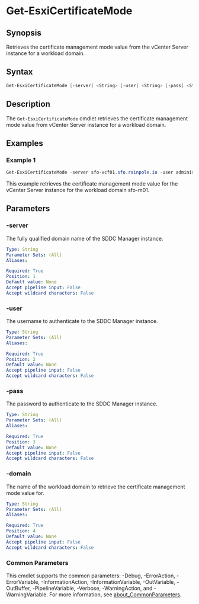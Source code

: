 # Get-EsxiCertificateMode

## Synopsis

Retrieves the certificate management mode value from the vCenter Server instance for a workload domain.

## Syntax

```powershell
Get-EsxiCertificateMode [-server] <String> [-user] <String> [-pass] <String> [-domain] <String> [<CommonParameters>]
```

## Description

The `Get-EsxiCertificateMode` cmdlet retrieves the certificate management mode value from vCenter Server instance for a workload domain.

## Examples

### Example 1

```powershell
Get-EsxiCertificateMode -server sfo-vcf01.sfo.rainpole.io -user administrator@vsphere.local -pass VMw@re1! -domain sfo-m01
```

This example retrieves the certificate management mode value for the vCenter Server instance for the workload domain sfo-m01.

## Parameters

### -server

The fully qualified domain name of the SDDC Manager instance.

```yaml
Type: String
Parameter Sets: (All)
Aliases:

Required: True
Position: 1
Default value: None
Accept pipeline input: False
Accept wildcard characters: False
```

### -user

The username to authenticate to the SDDC Manager instance.

```yaml
Type: String
Parameter Sets: (All)
Aliases:

Required: True
Position: 2
Default value: None
Accept pipeline input: False
Accept wildcard characters: False
```

### -pass

The password to authenticate to the SDDC Manager instance.

```yaml
Type: String
Parameter Sets: (All)
Aliases:

Required: True
Position: 3
Default value: None
Accept pipeline input: False
Accept wildcard characters: False
```

### -domain

The name of the workload domain to retrieve the certificate management mode value for.

```yaml
Type: String
Parameter Sets: (All)
Aliases:

Required: True
Position: 4
Default value: None
Accept pipeline input: False
Accept wildcard characters: False
```

### Common Parameters

This cmdlet supports the common parameters: -Debug, -ErrorAction, -ErrorVariable, -InformationAction, -InformationVariable, -OutVariable, -OutBuffer, -PipelineVariable, -Verbose, -WarningAction, and -WarningVariable. For more information, see [about_CommonParameters](http://go.microsoft.com/fwlink/?LinkID=113216).
